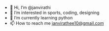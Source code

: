 - 👋 Hi, I’m @janvirathi
- 👀 I’m interested in sports, coding, designing
- 🌱 I’m currently learning python
- 📫 How to reach me janvirathee10@gmail.com

<!---
janvirathi/janvirathi is a ✨ special ✨ repository because its `README.md` (this file) appears on your GitHub profile.
You can click the Preview link to take a look at your changes.
--->
